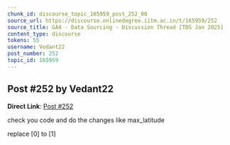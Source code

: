 ```yaml
---
chunk_id: discourse_topic_165959_post_252_00
source_url: https://discourse.onlinedegree.iitm.ac.in/t/165959/252
source_title: GA4 - Data Sourcing - Discussion Thread [TDS Jan 2025]
content_type: discourse
tokens: 55
username: Vedant22
post_number: 252
topic_id: 165959
---
```


## Post #252 by Vedant22

**Direct Link**: [Post #252](https://discourse.onlinedegree.iitm.ac.in/t/165959/252)

check you code and do the changes like max_latitude

replace [0] to [1]
